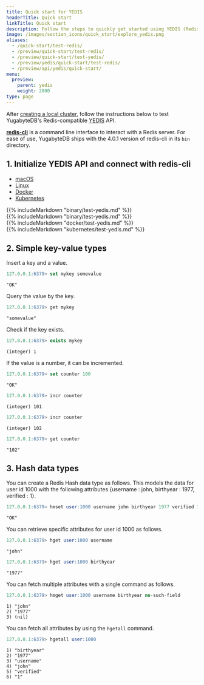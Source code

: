 ```yaml
---
title: Quick start for YEDIS
headerTitle: Quick start
linkTitle: Quick start
description: Follow the steps to quickly get started using YEDIS (Redis-compatible) in YugabyteDB.
image: /images/section_icons/quick_start/explore_yedis.png
aliases:
  - /quick-start/test-redis/
  - /preview/quick-start/test-redis/
  - /preview/quick-start/test-yedis/
  - /preview/yedis/quick-start/test-redis/
  - /preview/api/yedis/quick-start/
menu:
  preview:
    parent: yedis
    weight: 2800
type: page
---
```


After [creating a local cluster](../../quick-start/create-local-cluster/), follow the instructions below to test YugabyteDB's Redis-compatible [YEDIS](../api/) API.

[**redis-cli**](https://redis.io/topics/rediscli) is a command line interface to interact with a Redis server. For ease of use, YugabyteDB ships with the 4.0.1 version of redis-cli in its `bin` directory.

## 1. Initialize YEDIS API and connect with redis-cli

<ul class="nav nav-tabs nav-tabs-yb">
  <li>
    <a href="#macos" class="nav-link active" id="macos-tab" data-toggle="tab" role="tab" aria-controls="macos" aria-selected="true">
      <i class="fab fa-apple" aria-hidden="true"></i>
      macOS
    </a>
  </li>
  <li>
    <a href="#linux" class="nav-link" id="linux-tab" data-toggle="tab" role="tab" aria-controls="linux" aria-selected="false">
      <i class="fab fa-linux" aria-hidden="true"></i>
      Linux
    </a>
  </li>
    <li>
    <a href="#docker" class="nav-link" id="docker-tab" data-toggle="tab" role="tab" aria-controls="docker" aria-selected="false">
      <i class="fab fa-docker" aria-hidden="true"></i>
      Docker
    </a>
  </li>
  <li>
    <a href="#kubernetes" class="nav-link" id="kubernetes-tab" data-toggle="tab" role="tab" aria-controls="kubernetes" aria-selected="false">
      <i class="fas fa-cubes" aria-hidden="true"></i>
      Kubernetes
    </a>
  </li>
</ul>

<div class="tab-content">
  <div id="macos" class="tab-pane fade show active" role="tabpanel" aria-labelledby="macos-tab">
  {{% includeMarkdown "binary/test-yedis.md" %}}
  </div>
  <div id="linux" class="tab-pane fade" role="tabpanel" aria-labelledby="linux-tab">
  {{% includeMarkdown "binary/test-yedis.md" %}}
  </div>
  <div id="docker" class="tab-pane fade" role="tabpanel" aria-labelledby="docker-tab">
  {{% includeMarkdown "docker/test-yedis.md" %}}
  </div>
  <div id="kubernetes" class="tab-pane fade" role="tabpanel" aria-labelledby="kubernetes-tab">
  {{% includeMarkdown "kubernetes/test-yedis.md" %}}
  </div>
</div>

## 2. Simple key-value types

Insert a key and a value.

```sql
127.0.0.1:6379> set mykey somevalue
```

```
"OK"
```

Query the value by the key.

```sql
127.0.0.1:6379> get mykey
```

```
"somevalue"
```

Check if the key exists.

```sql
127.0.0.1:6379> exists mykey
```

```
(integer) 1
```

If the value is a number, it can be incremented.

```sql
127.0.0.1:6379> set counter 100
```

```
"OK"
```

```sql
127.0.0.1:6379> incr counter
```

```
(integer) 101
```

```sql
127.0.0.1:6379> incr counter
```

```
(integer) 102
```

```sql
127.0.0.1:6379> get counter
```

```
"102"
```

## 3. Hash data types

You can create a Redis Hash data type as follows. This models the data for user id 1000 with the following attributes {username : john, birthyear : 1977, verified : 1}.

```sql
127.0.0.1:6379> hmset user:1000 username john birthyear 1977 verified 1
```

```
"OK"
```

You can retrieve specific attributes for user id 1000 as follows.

```sql
127.0.0.1:6379> hget user:1000 username
```

```
"john"
```

```sql
127.0.0.1:6379> hget user:1000 birthyear
```

```
"1977"
```

You can fetch multiple attributes with a single command as follows.

```sql
127.0.0.1:6379> hmget user:1000 username birthyear no-such-field
```

```
1) "john"
2) "1977"
3) (nil)
```

You can fetch all attributes by using the `hgetall` command.

```sql
127.0.0.1:6379> hgetall user:1000
```

```
1) "birthyear"
2) "1977"
3) "username"
4) "john"
5) "verified"
6) "1"
```

